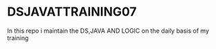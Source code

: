 # DSJAVATTRAINING07
In this repo i maintain the DS,JAVA AND LOGIC on the daily basis of my training
